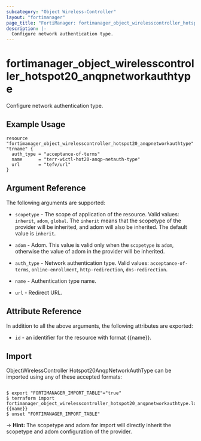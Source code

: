 ```yaml
---
subcategory: "Object Wireless-Controller"
layout: "fortimanager"
page_title: "FortiManager: fortimanager_object_wirelesscontroller_hotspot20_anqpnetworkauthtype"
description: |-
  Configure network authentication type.
---
```


# fortimanager_object_wirelesscontroller_hotspot20_anqpnetworkauthtype
Configure network authentication type.

## Example Usage

```hcl
resource "fortimanager_object_wirelesscontroller_hotspot20_anqpnetworkauthtype" "trname" {
  auth_type = "acceptance-of-terms"
  name      = "terr-wictl-hot20-anqp-netauth-type"
  url       = "tefv/url"
}
```

## Argument Reference


The following arguments are supported:

* `scopetype` - The scope of application of the resource. Valid values: `inherit`, `adom`, `global`. The `inherit` means that the scopetype of the provider will be inherited, and adom will also be inherited. The default value is `inherit`.
* `adom` - Adom. This value is valid only when the `scopetype` is `adom`, otherwise the value of adom in the provider will be inherited.

* `auth_type` - Network authentication type. Valid values: `acceptance-of-terms`, `online-enrollment`, `http-redirection`, `dns-redirection`.

* `name` - Authentication type name.
* `url` - Redirect URL.


## Attribute Reference

In addition to all the above arguments, the following attributes are exported:
* `id` - an identifier for the resource with format {{name}}.

## Import

ObjectWirelessController Hotspot20AnqpNetworkAuthType can be imported using any of these accepted formats:
```

$ export "FORTIMANAGER_IMPORT_TABLE"="true"
$ terraform import fortimanager_object_wirelesscontroller_hotspot20_anqpnetworkauthtype.labelname {{name}}
$ unset "FORTIMANAGER_IMPORT_TABLE"
```
-> **Hint:** The scopetype and adom for import will directly inherit the scopetype and adom configuration of the provider.

